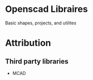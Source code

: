 # Openscad Libraires
Basic shapes, projects, and utilites



# Attribution
## Third party libraries

 * MCAD

